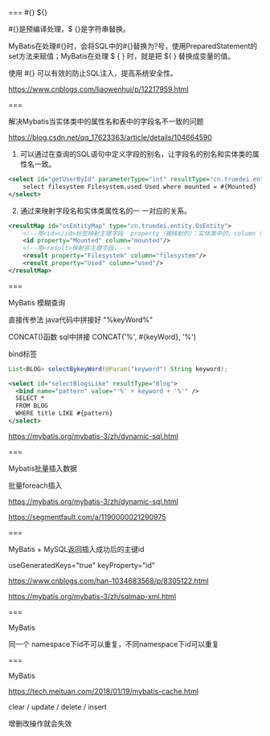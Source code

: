 

===
#{} ${}

#{}是预编译处理，$ {}是字符串替换。

MyBatis在处理#{}时，会将SQL中的#{}替换为?号，使用PreparedStatement的set方法来赋值；MyBatis在处理 $ { } 时，就是把 ${ } 替换成变量的值。

使用 #{} 可以有效的防止SQL注入，提高系统安全性。

https://www.cnblogs.com/liaowenhui/p/12217959.html

===

解决Mybatis当实体类中的属性名和表中的字段名不一致的问题

https://blog.csdn.net/qq_17623363/article/details/104664590

1. 可以通过在查询的SQL语句中定义字段的别名，让字段名的别名和实体类的属性名一致。

```xml
<select id="getUserById" parameterType="int" resultType="cn.truedei.entity.OsEntity">
    select filesystem Filesystem,used Used where mounted = #{Mounted}
</select>
```

2. 通过来映射字段名和实体类属性名的一 一对应的关系。

```xml
<resultMap id="osEntityMap" type="cn.truedei.entity.OsEntity">
    <!--用<id></id>标签映射主键字段  property（被映射的）：实体类中的，column（映射的）：数据表中的-->
    <id property="Mounted" column="mounted"/>
    <!--用<result>映射非主键字段，-->
    <result property="Filesystem" column="filesystem"/>
    <result property="Used" column="used"/>
</resultMap>

```

===

MyBatis 模糊查询

直接传参法  java代码中拼接好 "%keyWord%"

CONCAT()函数  sql中拼接 CONCAT('%', #{keyWord}, '%')

bind标签
```java
List<BLOG> selectBykeyWord(@Param("keyword") String keyword);
```

```xml
<select id="selectBlogsLike" resultType="Blog">
  <bind name="pattern" value="'%' + keyword + '%'" />
  SELECT * 
  FROM BLOG
  WHERE title LIKE #{pattern}
</select>
```

https://mybatis.org/mybatis-3/zh/dynamic-sql.html

===

Mybatis批量插入数据

批量foreach插入

https://mybatis.org/mybatis-3/zh/dynamic-sql.html

https://segmentfault.com/a/1190000021290975

===

MyBatis + MySQL返回插入成功后的主键id

useGeneratedKeys="true" keyProperty="id"

https://www.cnblogs.com/han-1034683568/p/8305122.html

https://mybatis.org/mybatis-3/zh/sqlmap-xml.html

===

MyBatis

同一个 namespace下id不可以重复，不同namespace下id可以重复

===

MyBatis

https://tech.meituan.com/2018/01/19/mybatis-cache.html


clear / update / delete / insert

增删改操作就会失效
